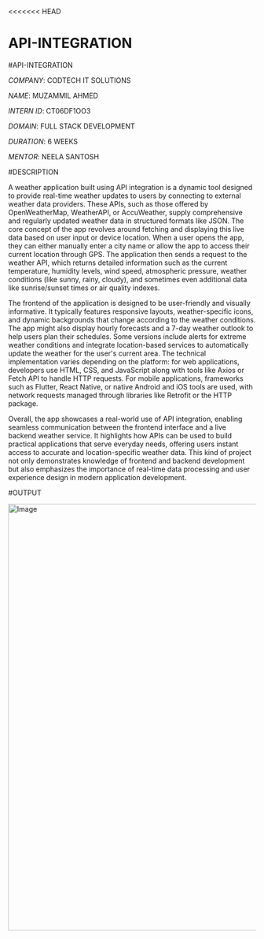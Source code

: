 <<<<<<< HEAD
# API-INTEGRATION
#API-INTEGRATION

*COMPANY*: CODTECH IT SOLUTIONS

*NAME*: MUZAMMIL AHMED

*INTERN ID*: CT06DF1OO3

*DOMAIN*: FULL STACK DEVELOPMENT

*DURATION*: 6 WEEKS

*MENTOR*: NEELA SANTOSH

#DESCRIPTION

A weather application built using API integration is a dynamic tool designed to provide real-time weather updates to users by connecting to external weather data providers. These APIs, such as those offered by OpenWeatherMap, WeatherAPI, or AccuWeather, supply comprehensive and regularly updated weather data in structured formats like JSON. The core concept of the app revolves around fetching and displaying this live data based on user input or device location. When a user opens the app, they can either manually enter a city name or allow the app to access their current location through GPS. The application then sends a request to the weather API, which returns detailed information such as the current temperature, humidity levels, wind speed, atmospheric pressure, weather conditions (like sunny, rainy, cloudy), and sometimes even additional data like sunrise/sunset times or air quality indexes.

The frontend of the application is designed to be user-friendly and visually informative. It typically features responsive layouts, weather-specific icons, and dynamic backgrounds that change according to the weather conditions. The app might also display hourly forecasts and a 7-day weather outlook to help users plan their schedules. Some versions include alerts for extreme weather conditions and integrate location-based services to automatically update the weather for the user's current area. The technical implementation varies depending on the platform: for web applications, developers use HTML, CSS, and JavaScript along with tools like Axios or Fetch API to handle HTTP requests. For mobile applications, frameworks such as Flutter, React Native, or native Android and iOS tools are used, with network requests managed through libraries like Retrofit or the HTTP package.

Overall, the app showcases a real-world use of API integration, enabling seamless communication between the frontend interface and a live backend weather service. It highlights how APIs can be used to build practical applications that serve everyday needs, offering users instant access to accurate and location-specific weather data. This kind of project not only demonstrates knowledge of frontend and backend development but also emphasizes the importance of real-time data processing and user experience design in modern application development.

#OUTPUT

<img width="1898" height="866" alt="Image" src="https://github.com/user-attachments/assets/f27aeb28-20e6-413e-a1c9-42ff6c9c7657" />

